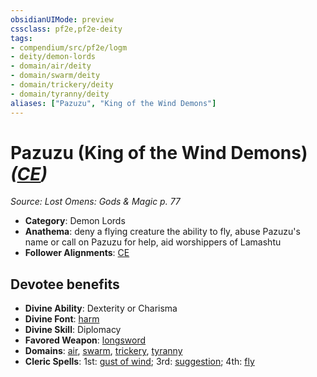 ```yaml
---
obsidianUIMode: preview
cssclass: pf2e,pf2e-deity
tags:
- compendium/src/pf2e/logm
- deity/demon-lords
- domain/air/deity
- domain/swarm/deity
- domain/trickery/deity
- domain/tyranny/deity
aliases: ["Pazuzu", "King of the Wind Demons"]
---
```

# Pazuzu (King of the Wind Demons) *([CE](../../../rules/traits/chaotic-evil-b1.md))*  
*Source: Lost Omens: Gods & Magic p. 77*  

- **Category**: Demon Lords
- **Anathema**: deny a flying creature the ability to fly, abuse Pazuzu's name or call on Pazuzu for help, aid worshippers of Lamashtu
- **Follower Alignments**: [CE](../../../rules/traits/chaotic-evil-b1.md)

## Devotee benefits

- **Divine Ability**: Dexterity or Charisma
- **Divine Font**: [harm](../../spells/harm.md)
- **Divine Skill**: Diplomacy
- **Favored Weapon**: [longsword](../../equipment/items/longsword.md)
- **Domains**: [air](../domains.md#Air), [swarm](../domains.md#Swarm), [trickery](../domains.md#Trickery), [tyranny](../domains.md#Tyranny)
- **Cleric Spells**: 1st: [gust of wind](../../spells/gust-of-wind.md); 3rd: [suggestion](../../spells/suggestion.md); 4th: [fly](../../spells/fly.md)